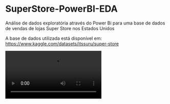 # SuperStore-PowerBI-EDA
Análise de dados exploratória através do Power Bi para uma base de dados de vendas de lojas Super Store nos Estados Unidos

A base de dados utilizada está disponível em: https://www.kaggle.com/datasets/itssuru/super-store

![Preview](https://github.com/IamNivestar/SuperStore-PowerBI-EDA/blob/main/super_store_eda_preview.mp4)

